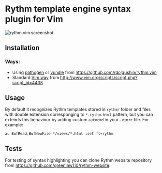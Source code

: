 Rythm template engine syntax plugin for Vim
===========================================

![rythm.vim screenshot](http://i.imgur.com/6po9oul.png)

Installation
------------

### Ways:

* Using [pathogen](https://github.com/tpope/vim-pathogen)
or [vundle](https://github.com/gmarik/vundle) from
https://github.com/rdolgushin/rythm.vim
* Standard [Vim way](http://vimdoc.sourceforge.net/htmldoc/usr_05.html#add-plugin)
from http://www.vim.org/scripts/script.php?script_id=4438

Usage
-----

By default it recognizes Rythm templates stored in `rythm/` folder and files
with double extension corresponging to `*.rythm.html` pattern, but you can
extends this behaviour by adding custom `autocmd` in your `.vimrc` file. For
example:

```
au BufRead,BufNewFile */views/*.html :set ft=rythm
```

Tests
-----

For testing of syntax highlighting you can clone Rythm website
repository from https://github.com/greenlaw110/rythm-website.
